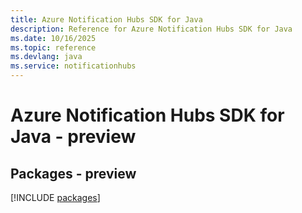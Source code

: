 ```yaml
---
title: Azure Notification Hubs SDK for Java
description: Reference for Azure Notification Hubs SDK for Java
ms.date: 10/16/2025
ms.topic: reference
ms.devlang: java
ms.service: notificationhubs
---
```

# Azure Notification Hubs SDK for Java - preview
## Packages - preview
[!INCLUDE [packages](notification-hubs-index.md)]